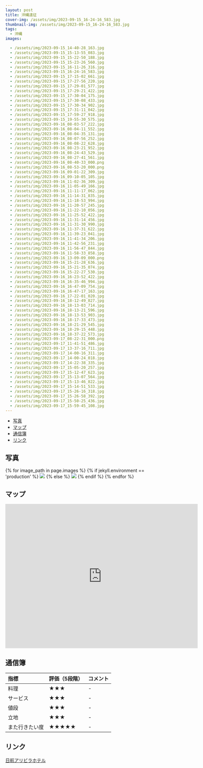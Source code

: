 ```yaml
---
layout: post
title: 沖縄遠征
cover-img: /assets/img/2023-09-15_16-24-16_583.jpg
thumbnail-img: /assets/img/2023-09-15_16-24-16_583.jpg
tags:
  - 沖縄
images:  

  - /assets/img/2023-09-15_14-40-28_163.jpg
  - /assets/img/2023-09-15_15-13-55_083.jpg
  - /assets/img/2023-09-15_15-22-50_188.jpg
  - /assets/img/2023-09-15_15-23-26_560.jpg
  - /assets/img/2023-09-15_16-11-26_316.jpg
  - /assets/img/2023-09-15_16-24-16_583.jpg
  - /assets/img/2023-09-15_17-15-02_661.jpg
  - /assets/img/2023-09-15_17-27-56_220.jpg
  - /assets/img/2023-09-15_17-29-01_577.jpg
  - /assets/img/2023-09-15_17-29-21_422.jpg
  - /assets/img/2023-09-15_17-30-04_175.jpg
  - /assets/img/2023-09-15_17-30-08_433.jpg
  - /assets/img/2023-09-15_17-30-34_902.jpg
  - /assets/img/2023-09-15_17-31-11_042.jpg
  - /assets/img/2023-09-15_17-59-27_918.jpg
  - /assets/img/2023-09-15_19-55-30_575.jpg
  - /assets/img/2023-09-16_08-03-57_222.jpg
  - /assets/img/2023-09-16_08-04-11_552.jpg
  - /assets/img/2023-09-16_08-04-35_131.jpg
  - /assets/img/2023-09-16_08-07-56_252.jpg
  - /assets/img/2023-09-16_08-08-22_628.jpg
  - /assets/img/2023-09-16_08-23-21_952.jpg
  - /assets/img/2023-09-16_08-24-43_529.jpg
  - /assets/img/2023-09-16_08-27-41_561.jpg
  - /assets/img/2023-09-16_08-40-33_000.png
  - /assets/img/2023-09-16_08-53-20_000.png
  - /assets/img/2023-09-16_09-01-22_309.jpg
  - /assets/img/2023-09-16_09-10-05_105.jpg
  - /assets/img/2023-09-16_11-02-36_309.jpg
  - /assets/img/2023-09-16_11-05-49_166.jpg
  - /assets/img/2023-09-16_11-11-17_062.jpg
  - /assets/img/2023-09-16_11-14-31_835.jpg
  - /assets/img/2023-09-16_11-18-53_994.jpg
  - /assets/img/2023-09-16_11-20-57_245.jpg
  - /assets/img/2023-09-16_11-22-10_056.jpg
  - /assets/img/2023-09-16_11-25-52_422.jpg
  - /assets/img/2023-09-16_11-31-14_456.jpg
  - /assets/img/2023-09-16_11-31-30_990.jpg
  - /assets/img/2023-09-16_11-37-31_622.jpg
  - /assets/img/2023-09-16_11-39-23_041.jpg
  - /assets/img/2023-09-16_11-41-34_206.jpg
  - /assets/img/2023-09-16_11-42-56_231.jpg
  - /assets/img/2023-09-16_11-56-47_844.jpg
  - /assets/img/2023-09-16_11-58-33_858.jpg
  - /assets/img/2023-09-16_13-09-09_000.png
  - /assets/img/2023-09-16_15-21-28_636.jpg
  - /assets/img/2023-09-16_15-21-35_074.jpg
  - /assets/img/2023-09-16_15-22-27_530.jpg
  - /assets/img/2023-09-16_16-23-52_422.jpg
  - /assets/img/2023-09-16_16-35-46_994.jpg
  - /assets/img/2023-09-16_16-47-09_754.jpg
  - /assets/img/2023-09-16_16-47-17_163.jpg
  - /assets/img/2023-09-16_17-22-01_020.jpg
  - /assets/img/2023-09-16_18-12-49_827.jpg
  - /assets/img/2023-09-16_18-13-03_714.jpg
  - /assets/img/2023-09-16_18-13-21_596.jpg
  - /assets/img/2023-09-16_18-13-53_903.jpg
  - /assets/img/2023-09-16_18-17-33_473.jpg
  - /assets/img/2023-09-16_18-21-29_545.jpg
  - /assets/img/2023-09-16_18-29-15_448.jpg
  - /assets/img/2023-09-16_18-37-22_573.jpg
  - /assets/img/2023-09-17_08-22-31_000.png
  - /assets/img/2023-09-17_11-41-51_486.jpg
  - /assets/img/2023-09-17_13-37-16_711.jpg
  - /assets/img/2023-09-17_14-00-16_311.jpg
  - /assets/img/2023-09-17_14-00-24_018.jpg
  - /assets/img/2023-09-17_14-22-38_335.jpg
  - /assets/img/2023-09-17_15-05-20_257.jpg
  - /assets/img/2023-09-17_15-12-47_623.jpg
  - /assets/img/2023-09-17_15-13-07_564.jpg
  - /assets/img/2023-09-17_15-13-46_822.jpg
  - /assets/img/2023-09-17_15-14-51_533.jpg
  - /assets/img/2023-09-17_15-26-16_318.jpg
  - /assets/img/2023-09-17_15-26-58_392.jpg
  - /assets/img/2023-09-17_15-50-25_436.jpg
  - /assets/img/2023-09-17_15-59-45_108.jpg
---
```




<!-- TOC -->

- [写真](#写真)
- [マップ](#マップ)
- [通信簿](#通信簿)
- [リンク](#リンク)

<!-- /TOC -->

## 写真

{% for image_path in page.images %}
{% if jekyll.environment == 'production' %}
<img src="https://raw.githubusercontent.com/taira1117/fukuyama_izakaya/master/{{ image_path }}">
{% else %}
<img src="{{ image_path }}">
{% endif %}
{% endfor %}

## マップ

<iframe src="https://www.google.com/maps/embed?pb=!1m18!1m12!1m3!1d3573.2614683946863!2d127.71296947696608!3d26.41503758129794!2m3!1f0!2f0!3f0!3m2!1i1024!2i768!4f13.1!3m3!1m2!1s0x60188a6ca224010f%3A0xef4be4fdd4be07ec!2z44Ob44OG44Or5pel6Iiq44Ki44Oq44OT44Op!5e0!3m2!1sja!2sjp!4v1695020345976!5m2!1sja!2sjp" width="600" height="450" style="border:0;" allowfullscreen="" loading="lazy" referrerpolicy="no-referrer-when-downgrade"></iframe>

## 通信簿

| 指標 | 評価（5段階） | コメント |
| :------ |:--- | :--- |
| 料理 | ★★★ | - |
| サービス | ★★★ | - |
| 値段 | ★★★ | - |
| 立地 | ★★★ | - |
| また行きたい度 | ★★★★★ | - |

## リンク

[日航アリビラホテル](https://www.alivila.co.jp/)
